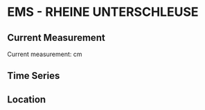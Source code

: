 # EMS - RHEINE UNTERSCHLEUSE

## Current Measurement

Current measurement: <Value topic="rivers/pegel-online/EMS/RHEINE UNTERSCHLEUSE/measurementValue"/> cm

## Time Series

<TimeSeries topic="rivers/pegel-online/EMS/RHEINE UNTERSCHLEUSE/measurementValue" period="week" />

## Location

<WorldMap>
  <Marker lat="52.288026295065244" lon="7.434078039946324" labelTopic="rivers/pegel-online/EMS/RHEINE UNTERSCHLEUSE" />
</WorldMap>
